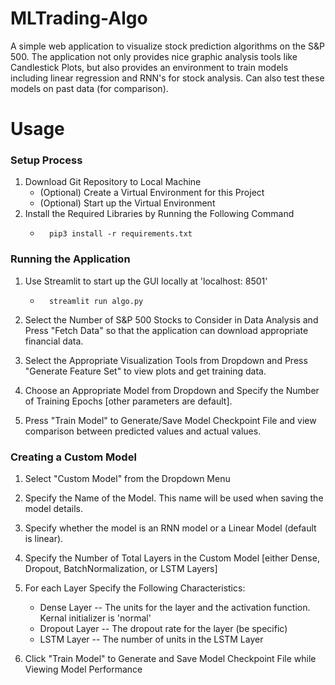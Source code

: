 # MLTrading-Algo
A simple web application to visualize stock prediction algorithms on the S&P 500. The application not only provides nice graphic analysis tools like Candlestick Plots, but also provides an environment to train models including linear regression and RNN's for stock analysis. Can also test these models on past data (for comparison).
# Usage
### Setup Process
1. Download Git Repository to Local Machine
    - (Optional) Create a Virtual Environment for this Project
    - (Optional) Start up the Virtual Environment
2. Install the Required Libraries by Running the Following Command
    - ```
        pip3 install -r requirements.txt
        ```
### Running the Application
1. Use Streamlit to start up the GUI locally at 'localhost: 8501'
    - ```
        streamlit run algo.py
        ```
2. Select the Number of S&P 500 Stocks to Consider in Data Analysis and Press "Fetch Data" so that the application can download appropriate financial data.

3. Select the Appropriate Visualization Tools from Dropdown and Press "Generate Feature Set" to view plots and get training data.

4. Choose an Appropriate Model from Dropdown and Specify the Number of Training Epochs [other parameters are default]. 

5. Press "Train Model" to Generate/Save Model Checkpoint File and view comparison between predicted values and actual values.

### Creating a Custom Model

1. Select "Custom Model" from the Dropdown Menu 

2. Specify the Name of the Model. This name will be used when saving the model details.

3. Specify whether the model is an RNN model or a Linear Model (default is linear).

4. Specify the Number of Total Layers in the Custom Model [either Dense, Dropout, BatchNormalization, or LSTM Layers]

5. For each Layer Specify the Following Characteristics:
    - Dense Layer -- The units for the layer and the activation function. Kernal initializer is 'normal'
    - Dropout Layer -- The dropout rate for the layer (be specific)
    - LSTM Layer -- The number of units in the LSTM Layer

6. Click "Train Model" to Generate and Save Model Checkpoint File while Viewing Model Performance